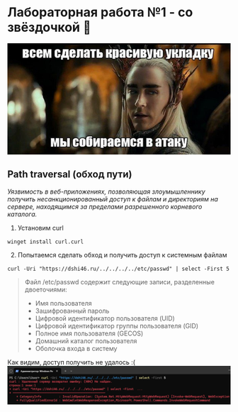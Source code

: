 # Лабораторная работа №1 - со звёздочкой :star2:
![meme1](https://github.com/MkrtchyanKarina/DevOps_labs/blob/master/lab1_extra/img/meme1.jpg)
## Path traversal (обход пути)
*Уязвимость в веб-приложениях, позволяющая злоумышленнику получить несанкционированный доступ к файлам и директориям на сервере, находящимся за пределами разрешенного корневого каталога.*
1. Установим curl 
```
winget install curl.curl
```

2. Попытаемся сделать обход и получить доступ к системным файлам
```
curl -Uri "https://dshi46.ru/../../../../etc/passwd" | select -First 5
```
> Файл /etc/passwd содержит следующие записи, разделенные двоеточиями:
  > - Имя пользователя
  > - Зашифрованный пароль
  > - Цифровой идентификатор пользователя (UID)
  > - Цифровой идентификатор группы пользователя (GID)
  > - Полное имя пользователя (GECOS)
  > - Домашний каталог пользователя
  > - Оболочка входа в систему

Как видим, доступ получить не удалось :(
![res1](https://github.com/MkrtchyanKarina/DevOps_labs/blob/master/lab1_extra/img/res1.png)
